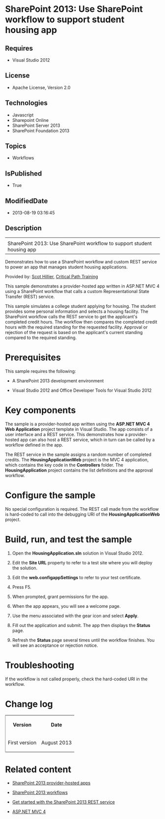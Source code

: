 # SharePoint 2013: Use SharePoint workflow to support student housing app
## Requires
* Visual Studio 2012
## License
* Apache License, Version 2.0
## Technologies
* Javascript
* Sharepoint Online
* SharePoint Server 2013
* SharePoint Foundation 2013
## Topics
* Workflows
## IsPublished
* True
## ModifiedDate
* 2013-08-19 03:16:45
## Description

<div id="header">
<table id="bottomTable" cellpadding="0" cellspacing="0">
<tbody>
<tr id="headerTableRow1">
<td align="left"><span id="runningHeaderText"></span></td>
</tr>
<tr id="headerTableRow2">
<td align="left"><span id="nsrTitle">SharePoint 2013: Use SharePoint workflow to support student housing app</span>
</td>
</tr>
</tbody>
</table>
</div>
<div id="mainSection">
<div id="mainBody">
<div>
<p>Demonstrates how to use a SharePoint workflow and custom REST service to power an app that manages student housing applications.</p>
</div>
<div>
<p><span>Provided by:</span> <a href="http://mvp.microsoft.com/en-us/mvp/Scot%20Hillier-33471" target="_blank">
Scot Hillier</a>, <a href="http://www.criticalpathtraining.com/Pages/default.aspx" target="_blank">
Critical Path Training</a></p>
<p>This sample demonstrates a provider-hosted app written in ASP.NET MVC 4 using a SharePoint workflow that calls a custom Representational State Transfer (REST) service.</p>
<p>This sample simulates a college student applying for housing. The student provides some personal information and selects a housing facility. The SharePoint workflow calls the REST service to get the applicant's completed credit hours. The workflow then compares
 the completed credit hours with the required standing for the requested facility. Approval or rejection of the request is based on the applicant's current standing compared to the required standing.</p>
</div>
<h1>Prerequisites</h1>
<div id="sectionSection0" name="collapseableSection">
<p>This sample requires the following:</p>
<ul>
<li>
<p>A SharePoint 2013 development environment</p>
</li><li>
<p>Visual Studio 2012 and Office Developer Tools for Visual Studio 2012</p>
</li></ul>
</div>
<h1>Key components</h1>
<div id="sectionSection1" name="collapseableSection">
<p>The sample is a provider-hosted app written using the <b><span class="ui">ASP.NET MVC 4 Web Application</span></b> project template in Visual Studio. The app consists of a user interface and a REST service. This demonstrates how a provider-hosted app can
 also host a REST service, which in turn can be called by a workflow defined in the app.
</p>
<p>The REST service in the sample assigns a random number of completed credits. The
<b><span class="keyword">HousingApplicationWeb</span></b> project is the MVC 4 application, which contains the key code in the
<b><span class="keyword">Controllers</span></b> folder. The <b><span class="keyword">HousingApplication</span></b> project contains the list definitions and the approval workflow.</p>
</div>
<h1>Configure the sample</h1>
<div id="sectionSection2" name="collapseableSection">
<p>No special configuration is required. The REST call made from the workflow is hard-coded to call into the debugging URI of the
<b><span class="keyword">HousingApplicationWeb</span></b> project.</p>
</div>
<h1>Build, run, and test the sample</h1>
<div id="sectionSection3" name="collapseableSection">
<div>
<ol>
<li>
<p>Open the <b><span class="keyword">HousingApplication.sln</span></b> solution in Visual Studio 2012.</p>
</li><li>
<p>Edit the <b><span class="keyword">Site URL</span></b> property to refer to a test site where you will deploy the solution.</p>
</li><li>
<p>Edit the <b><span class="keyword">web.config</span></b><b><span class="keyword">appSettings</span></b> to refer to your test certificate.</p>
</li><li>
<p>Press F5.</p>
</li><li>
<p>When prompted, grant permissions for the app.</p>
</li><li>
<p>When the app appears, you will see a welcome page.</p>
</li><li>
<p>Use the menu associated with the gear icon and select <b><span class="ui">Apply</span></b>.</p>
</li><li>
<p>Fill out the application and submit. The app then displays the <b><span class="ui">Status</span></b> page.</p>
</li><li>
<p>Refresh the <b><span class="ui">Status</span></b> page several times until the workflow finishes. You will see an acceptance or rejection notice.</p>
</li></ol>
</div>
</div>
<h1>Troubleshooting</h1>
<div id="sectionSection4" name="collapseableSection">
<p>If the workflow is not called properly, check the hard-coded URI in the workflow.</p>
</div>
<h1>Change log</h1>
<div id="sectionSection5" name="collapseableSection"><b>
<div class="caption"></div>
</b>
<div>
<table width="50%" cellspacing="2" cellpadding="5" frame="lhs">
<tbody>
<tr>
<th>
<p>Version</p>
</th>
<th>
<p>Date</p>
</th>
</tr>
<tr>
<td>
<p>First version</p>
</td>
<td>
<p>August 2013</p>
</td>
</tr>
</tbody>
</table>
</div>
</div>
<h1>Related content</h1>
<div id="sectionSection6" name="collapseableSection">
<ul>
<li>
<p><a href="http://msdn.microsoft.com/en-us/library/fp179887.aspx#Self_hosted" target="_blank">SharePoint 2013 provider-hosted apps</a>
</p>
</li><li>
<p><a href="http://msdn.microsoft.com/en-us/library/jj163986.aspx" target="_blank">SharePoint 2013 workflows</a>
</p>
</li><li>
<p><a href="http://msdn.microsoft.com/en-us/library/fp142380.aspx" target="_blank">Get started with the SharePoint 2013 REST service</a>
</p>
</li><li>
<p><a href="http://www.asp.net/mvc/mvc4" target="_blank">ASP.NET MVC 4</a> </p>
</li></ul>
</div>
</div>
</div>
